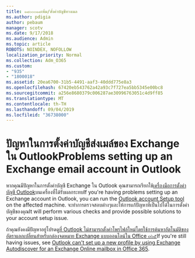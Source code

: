 ```yaml
---
title: ๑๘๐๐๐๑๘เพิ่ม/ตั้งค่าบัญชีทางเมล
ms.author: pdigia
author: pebaum
manager: scotv
ms.date: 9/17/2018
ms.audience: Admin
ms.topic: article
ROBOTS: NOINDEX, NOFOLLOW
localization_priority: Normal
ms.collection: Adm_O365
ms.custom:
- "935"
- "1800018"
ms.assetid: 20ea6700-31b5-4491-aaf3-40ddd775e8a3
ms.openlocfilehash: 67420eb543762a42a93c7f727ea5bb5345e00bc8
ms.sourcegitcommit: a256e8680379c006287ae30996763051c4d9ff85
ms.translationtype: MT
ms.contentlocale: th-TH
ms.lasthandoff: 09/04/2019
ms.locfileid: "36738000"
---
```

# <a name="problems-setting-up-an-exchange-email-account-in-outlook"></a><span data-ttu-id="c022f-102">ปัญหาในการตั้งค่าบัญชีส่งเมล์ของ Exchange ใน Outlook</span><span class="sxs-lookup"><span data-stu-id="c022f-102">Problems setting up an Exchange email account in Outlook</span></span>

<span data-ttu-id="c022f-103">หากคุณมีปัญหาในการตั้งค่าบัญชี Exchange ใน Outlook คุณสามารถเรียกใช้[เครื่องมือการตั้งค่าบัญชี Outlook](https://aka.ms/SaRA-OutlookSetupProfile)บนเครื่องที่ได้รับผลกระทบ</span><span class="sxs-lookup"><span data-stu-id="c022f-103">If you're having problems setting up an Exchange account in Outlook, you can run the [Outlook account Setup tool](https://aka.ms/SaRA-OutlookSetupProfile) on the affected machine.</span></span> <span data-ttu-id="c022f-104">จะทำการตรวจสอบต่างๆและให้การแก้ปัญหาที่เป็นไปได้ในการตั้งค่าบัญชีของคุณ</span><span class="sxs-lookup"><span data-stu-id="c022f-104">It will perform various checks and provide possible solutions to your account setup issue.</span></span>
  
<span data-ttu-id="c022f-105">ถ้าคุณยังคงมีปัญหาอยู่โปรดดู[ที่ Outlook ไม่สามารถตั้งค่าโพรไฟล์ใหม่โดยใช้การค้นหาอัตโนมัติของอัตราแลกเปลี่ยนสำหรับกล่องจดหมาย Exchange แบบออนไลน์ใน Office ๓๖๕](https://docs.microsoft.com/exchange/troubleshoot/outlook-profiles/cannot-set-up-profile-autodiscover)</span><span class="sxs-lookup"><span data-stu-id="c022f-105">If you're still having issues, see [Outlook can't set up a new profile by using Exchange Autodiscover for an Exchange Online mailbox in Office 365](https://docs.microsoft.com/exchange/troubleshoot/outlook-profiles/cannot-set-up-profile-autodiscover).</span></span>
  